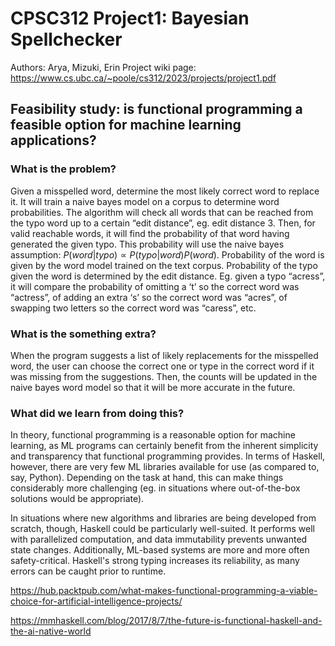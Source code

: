 # CPSC312 Project1: Bayesian Spellchecker

Authors: Arya, Mizuki, Erin
Project wiki page: ​​https://www.cs.ubc.ca/~poole/cs312/2023/projects/project1.pdf

## Feasibility study: is functional programming a feasible option for machine learning applications?

### What is the problem?
Given a misspelled word, determine the most likely correct word to replace it. It will train a naive bayes model on a corpus to determine word probabilities. The algorithm will check all words that can be reached from the typo word up to a certain “edit distance”, eg. edit distance 3. Then, for valid reachable words, it will find the probability of that word having generated the given typo. This probability will use the naive bayes assumption:  $P(word|typo) \propto P(typo|word) P(word)$. Probability of the word is given by the word model trained on the text corpus. Probability of the typo given the word is determined by the edit distance. Eg. given a typo “acress”, it will compare the probability of omitting a ‘t’ so the correct word was “actress”, of adding an extra ‘s’ so the correct word was “acres”, of swapping two letters so the correct word was “caress”, etc.

### What is the something extra?
When the program suggests a list of likely replacements for the misspelled word, the user can choose the correct one or type in the correct word if it was missing from the suggestions. Then, the counts will be updated in the naive bayes word model so that it will be more accurate in the future.

### What did we learn from doing this?
In theory, functional programming is a reasonable option for machine learning, as ML programs can certainly benefit from the inherent simplicity and transparency that functional programming provides. In terms of Haskell, however, there are very few ML libraries available for use (as compared to, say, Python). Depending on the task at hand, this can make things considerably more challenging (eg. in situations where out-of-the-box solutions would be appropriate). 

In situations where new algorithms and libraries are being developed from scratch, though, Haskell could be particularly well-suited. It performs well with parallelized computation, and data immutability prevents unwanted state changes. Additionally, ML-based systems are more and more often safety-critical. Haskell's strong typing increases its reliability, as many errors can be caught prior to runtime.

<nowiki>https://hub.packtpub.com/what-makes-functional-programming-a-viable-choice-for-artificial-intelligence-projects/</nowiki>

<nowiki>https://mmhaskell.com/blog/2017/8/7/the-future-is-functional-haskell-and-the-ai-native-world</nowiki>